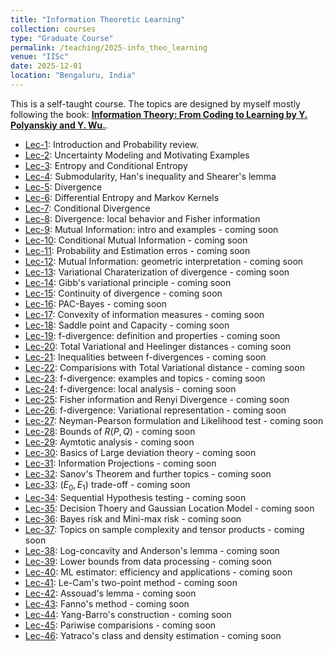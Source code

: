```yaml
---
title: "Information Theoretic Learning"
collection: courses
type: "Graduate Course"
permalink: /teaching/2025-info_theo_learning
venue: "IISc"
date: 2025-12-01
location: "Bengaluru, India"
---
```


This is a self-taught course. The topics are designed by myself mostly following the book: [**Information Theory: From Coding to Learning by Y. Polyanskiy and Y. Wu.**](https://people.lids.mit.edu/yp/homepage/data/itbook-export.pdf).

- [Lec-1](https://drive.google.com/drive/folders/1-q2EshGiJj7TaRRWJyhTasIelLeYNhfk): Introduction and Probability review.
- [Lec-2](https://drive.google.com/drive/folders/1-q2EshGiJj7TaRRWJyhTasIelLeYNhfk): Uncertainty Modeling and Motivating Examples
- [Lec-3](https://drive.google.com/drive/folders/1-q2EshGiJj7TaRRWJyhTasIelLeYNhfk): Entropy and Conditional Entropy
- [Lec-4](https://drive.google.com/drive/folders/1-q2EshGiJj7TaRRWJyhTasIelLeYNhfk): Submodularity, Han's inequality and Shearer's lemma
- [Lec-5](https://drive.google.com/drive/folders/1-q2EshGiJj7TaRRWJyhTasIelLeYNhfk): Divergence
- [Lec-6](https://drive.google.com/drive/folders/1-q2EshGiJj7TaRRWJyhTasIelLeYNhfk): Differential Entropy and Markov Kernels
- [Lec-7](https://drive.google.com/drive/folders/1-q2EshGiJj7TaRRWJyhTasIelLeYNhfk): Conditional Divergence
- [Lec-8](https://drive.google.com/drive/folders/1-q2EshGiJj7TaRRWJyhTasIelLeYNhfk): Divergence: local behavior and Fisher information
- [Lec-9](): Mutual Information: intro and examples - coming soon
- [Lec-10](): Conditional Mutual Information - coming soon
- [Lec-11](): Probability and Estimation erros - coming soon
- [Lec-12](): Mutual Information: geometric interpretation - coming soon
- [Lec-13](): Variational Charaterization of divergence - coming soon
- [Lec-14](): Gibb's variational principle - coming soon
- [Lec-15](): Continuity of divergence - coming soon
- [Lec-16](): PAC-Bayes - coming soon
- [Lec-17](): Convexity of information measures - coming soon
- [Lec-18](): Saddle point and Capacity - coming soon
- [Lec-19](): f-divergence: definition and properties - coming soon
- [Lec-20](): Total Variational and Heelinger distances - coming soon
- [Lec-21](): Inequalities between f-divergences - coming soon
- [Lec-22](): Comparisions with Total Variational distance - coming soon
- [Lec-23](): f-divergence: examples and topics - coming soon
- [Lec-24](): f-divergence: local analysis - coming soon
- [Lec-25](): Fisher information and Renyi Divergence - coming soon
- [Lec-26](): f-divergence: Variational representation - coming soon
- [Lec-27](): Neyman-Pearson formulation and Likelihood test - coming soon
- [Lec-28](): Bounds of $R(P,Q)$ - coming soon
- [Lec-29](): Aymtotic analysis - coming soon
- [Lec-30](): Basics of Large deviation theory - coming soon
- [Lec-31](): Information Projections - coming soon
- [Lec-32](): Sanov's Theorem and further topics - coming soon
- [Lec-33](): ($E_0,E_1$) trade-off - coming soon
- [Lec-34](): Sequential Hypothesis testing - coming soon
- [Lec-35](): Decision Thoery and Gaussian Location Model - coming soon
- [Lec-36](): Bayes risk and Mini-max risk - coming soon
- [Lec-37](): Topics on sample complexity and tensor products - coming soon
- [Lec-38](): Log-concavity and Anderson's lemma - coming soon
- [Lec-39](): Lower bounds from data processing - coming soon
- [Lec-40](): ML estimator: efficiency and applications - coming soon
- [Lec-41](): Le-Cam's two-point method - coming soon
- [Lec-42](): Assouad's lemma - coming soon
- [Lec-43](): Fanno's method - coming soon
- [Lec-44](): Yang-Barro's construction - coming soon
- [Lec-45](): Pariwise comparisions - coming soon
- [Lec-46](): Yatraco's class and density estimation - coming soon